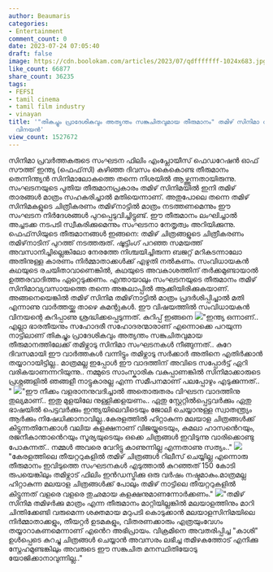 ```yaml
---
author: Beaumaris
categories:
- Entertainment
comment_count: 0
date: 2023-07-24 07:05:40
draft: false
image: https://cdn.boolokam.com/articles/2023/07/qdfffffff-1024x683.jpg
like_count: 66877
share_count: 36235
tags:
- FEFSI
- tamil cinema
- tamil film industry
- vinayan
title: '"തികച്ചും പ്രാദേശികവും അത്യന്തം സങ്കുചിതവുമായ തീരുമാനം" തമിഴ് സിനിമാ സംഘടനയ്‌ക്കെതിരെ
  വിനയൻ'
view_count: 1527672
---
```


സിനിമാ പ്രവർത്തകരുടെ സംഘടന ഫിലിം എംപ്ലോയീസ് ഫെഡറേഷൻ ഓഫ് സൗത്ത് ഇന്ത്യ (ഫെഫ്‌സി) കഴിഞ്ഞ ദിവസം കൈകൊണ്ട തീരുമാനം തെന്നിന്ത്യൻ സിനിമാലോകത്തെ തന്നെ നിശയിൽ ആഴ്ത്തുന്നതായിരുന്നു. സംഘടനയുടെ പുതിയ തീരുമാനപ്രകാരം തമിഴ് സിനിമയിൽ ഇനി തമിഴ് താരങ്ങൾ മാത്രം സഹകരിച്ചാൽ മതിയെന്നാണ്. അതുപോലെ തന്നെ തമിഴ് സിനിമകളുടെ ചിത്രീകരണം തമിഴ്‌നാട്ടിൽ മാത്രം നടത്തണമെന്നും ഈ സംഘടന നിർദേശങ്ങൾ പുറപ്പെടുവിച്ചിട്ടുണ്ട്. ഈ തീരുമാനം ലംഘിച്ചാൽ അച്ചടക്ക നടപടി സ്വീകരിക്കുമെന്നും സംഘടനാ നേതൃത്വം അറിയിക്കുന്നു. [](https://cdn.boolokam.com/articles/2023/07/egggggg.webp)ഫെഫ്‌സിയുടെ തീരുമാനങ്ങൾ ഇങ്ങനെ: തമിഴ് ചിത്രങ്ങളുടെ ചിത്രീകരണം തമിഴ്‌നാടിന് പുറത്ത് നടത്തരുത്. ഷൂട്ടിംഗ് പറഞ്ഞ സമയത്ത് അവസാനിച്ചില്ലെങ്കിലോ നേരത്തേ നിശ്ചയിച്ചിരുന്ന ബജറ്റ് മറികടന്നാലോ അതിനുള്ള കാരണം നിർമ്മാതാക്കൾക്ക് എഴുതി നൽകണം. സംവിധായകൻ കഥയുടെ രചയിതാവാണെങ്കിൽ, കഥയുടെ അവകാശത്തിന് തർക്കമുണ്ടായാൽ ഉത്തരവാദിത്തം ഏറ്റെടുക്കണം. എന്തായാലും സംഘടനയുടെ തീരുമാനം തമിഴ് സിനിമാവ്യവസായത്തെ തന്നെ അങ്കലാപ്പിൽ ആക്കിയിരിക്കുകയാണ്. അങ്ങനെയെങ്കിൽ തമിഴ് സിനിമ തമിഴ്‌നാട്ടിൽ മാത്രം പ്രദർശിപ്പിച്ചാൽ മതി എന്നാണു വാർത്തയ്ക്കു താഴെ കമന്റുകൾ. ഈ വിഷയത്തിൽ സംവിധായകൻ വിനയന്റെ കുറിപ്പാണു ശ്രദ്ധിക്കപ്പെടുന്നത്. കുറിപ്പ് ഇങ്ങനെ [![](https://cdn.boolokam.com/articles/2023/07/qdfffffff-1024x683.jpg)](https://cdn.boolokam.com/articles/2023/07/qdfffffff.jpg)"ഇന്ത്യ ഒന്നാണ്.. എല്ലാ ഭാരതീയനും സഹോദരീ സഹോദരന്മാരാണ് എന്നൊക്കെ പറയുന്ന നാട്ടിലാണ് തികച്ചും പ്രാദേശികവും അത്യന്തം സങ്കുചിതവുമായ തീരുമാനത്തിലേക്ക് തമിഴ്നാടു സിനിമാ സംഘടനകൾ നീങ്ങുന്നത്.. കുറേ ദിവസമായി ഈ വാർത്തകൾ വന്നിട്ടും തമിഴ്നാടു സർക്കാർ അതിനെ എതിർക്കാൻ തയ്യാറായിട്ടില്ല.. മാത്രമല്ല ഇപ്പോൾ ഈ വാദത്തിന് അവിടെ സപ്പോർട്ട് ഏറി വരികയാണന്നറിയുന്നു.. നമ്മുടെ സാംസ്കാരിക വകുപ്പാണങ്കിൽ സിനിമാക്കാരുടെ പ്രശ്നങ്ങളിൽ ഞങ്ങളീ നാട്ടുകാരല്ല എന്ന സമീപനമാണ് പലപ്പോഴും എടുക്കുന്നത്.. " [![](https://cdn.boolokam.com/articles/2023/07/ddweee-1024x595.jpg)](https://cdn.boolokam.com/articles/2023/07/ddweee.jpg)"ഈ നീക്കം വളരാനനുവദിച്ചാൽ അതൊരുതരം വിഘടന വാദത്തിനു തുല്യമാണ്.. ഇതു മുളയിലേ നുള്ളിക്കളയണം.. ഏതു സ്റ്റേറ്റിൽപ്പെട്ടവർക്കും ഏതു ഭാഷയിൽ പെട്ടവർക്കും ഇന്ത്യയിലെവിടെയും ജോലി ചെയ്യാനുള്ള സ്വാതന്ത്ര്യം ആർക്കും നിഷേധിക്കാനാവില്ല..കേരളത്തിൽ ഹിറ്റാകുന്ന മലയാള ചിത്രങ്ങൾക്ക് കിട്ടുന്നതിനേക്കാൾ വലിയ കളക്ഷനാണ് വിജയ്യുടെയും, കമലാ ഹാസൻെറയും, രജനീകാന്താൻെറയും സൂര്യയുടെയും ഒക്കെ ചിത്രങ്ങൾ ഇവിടുന്നു വാരിക്കൊണ്ടു പോകുന്നത്.. നമ്മൾ അവരെ വേറിട്ടു കാണുന്നില്ല എന്നതാണു സത്യം.." [![](https://cdn.boolokam.com/articles/2023/07/dqdffff-4.jpg)](https://cdn.boolokam.com/articles/2023/07/dqdffff-4.jpg)"കേരളത്തിലെ തീയറ്ററുകളിൽ തമിഴ് ചിത്രങ്ങൾ റിലീസ് ചെയ്യില്ല എന്നൊരു തീരുമാനം ഇവിടുത്തെ സംഘടനകൾ എടുത്താൽ കുറഞ്ഞത് 150 കോടി രുപയെങ്കിലും തമിഴ്നാട് ഫിലിം ഇൻഡസ്ട്രിക്കു ഒരു വർഷം നഷ്ടമാകും.മാത്രമല്ല ഹിറ്റാകുന്ന മലയാള ചിത്രങ്ങൾക്ക് പോലും തമിഴ് നാട്ടിലെ തീയറ്ററുകളിൽ കിട്ടുന്നത് വളരെ വളരെ തുഛമായ കളക്ഷനുമാണന്നോർക്കണം." [![](https://cdn.boolokam.com/articles/2023/07/dqqdfff-1024x615.jpg)](https://cdn.boolokam.com/articles/2023/07/dqqdfff.jpg)"തമിഴ് സിനിമ തമിഴർക്കു മാത്രം എന്ന തീരുമാനം മാറ്റിയില്ലങ്കിൽ മലയാളത്തിനും മാറി ചിന്തിക്കേണ്ടി വരുമെന്ന ശക്തമായ മറുപടി കൊടുക്കാൻ മലയാളസിനിമയിലെ നിർമ്മാതാക്കളും, തീയറ്റർ ഉടമകളും, വിതരണക്കാരും എത്രയുംവേഗം തയ്യാറാകണമെന്നാണ് എൻെറ അഭിപ്രായം. വിക്രമിനെ അവതരിപ്പിച്ച "കാശി" ഉൾപ്പെടെ കുറച്ചു ചിത്രങ്ങൾ ചെയ്യാൻ അവസരം ലഭിച്ച തമിഴകത്തോട് എനിക്കു സ്നേഹമുണ്ടങ്കിലും അവരുടെ ഈ സങ്കുചിത മനസ്ഥിതിയോടു യോജിക്കാനാവുന്നില്ല.."